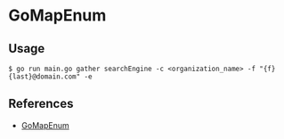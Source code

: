 # GoMapEnum

## Usage

`$ go run main.go gather searchEngine -c <organization_name> -f "{f}{last}@domain.com" -e`

## References

* [GoMapEnum](https://github.com/nodauf/GoMapEnum)